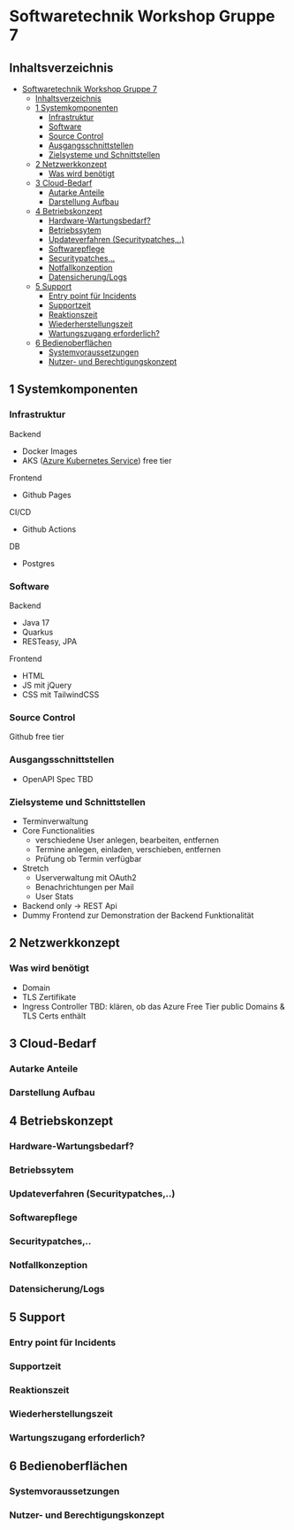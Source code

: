 # Softwaretechnik Workshop Gruppe 7
## Inhaltsverzeichnis
- [Softwaretechnik Workshop Gruppe 7](#softwaretechnik-workshop-gruppe-7)
  - [Inhaltsverzeichnis](#inhaltsverzeichnis)
  - [1 Systemkomponenten](#1-systemkomponenten)
    - [Infrastruktur](#infrastruktur)
    - [Software](#software)
    - [Source Control](#source-control)
    - [Ausgangsschnittstellen](#ausgangsschnittstellen)
    - [Zielsysteme und Schnittstellen](#zielsysteme-und-schnittstellen)
  - [2 Netzwerkkonzept](#2-netzwerkkonzept)
    - [Was wird benötigt](#was-wird-benötigt)
  - [3 Cloud-Bedarf](#3-cloud-bedarf)
    - [Autarke Anteile](#autarke-anteile)
    - [Darstellung Aufbau](#darstellung-aufbau)
  - [4 Betriebskonzept](#4-betriebskonzept)
    - [Hardware-Wartungsbedarf?](#hardware-wartungsbedarf)
    - [Betriebssytem](#betriebssytem)
    - [Updateverfahren (Securitypatches,..)](#updateverfahren-securitypatches)
    - [Softwarepflege](#softwarepflege)
    - [Securitypatches,..](#securitypatches)
    - [Notfallkonzeption](#notfallkonzeption)
    - [Datensicherung/Logs](#datensicherunglogs)
  - [5 Support](#5-support)
    - [Entry point für Incidents](#entry-point-für-incidents)
    - [Supportzeit](#supportzeit)
    - [Reaktionszeit](#reaktionszeit)
    - [Wiederherstellungszeit](#wiederherstellungszeit)
    - [Wartungszugang erforderlich?](#wartungszugang-erforderlich)
  - [6 Bedienoberflächen](#6-bedienoberflächen)
    - [Systemvoraussetzungen](#systemvoraussetzungen)
    - [Nutzer- und Berechtigungskonzept](#nutzer--und-berechtigungskonzept)
## 1 Systemkomponenten
### Infrastruktur
Backend
- Docker Images
- AKS ([Azure Kubernetes Service](https://azure.microsoft.com/de-de/products/kubernetes-service/docker/)) free tier
  
Frontend
- Github Pages

CI/CD
- Github Actions
  
DB
- Postgres

### Software
Backend
- Java 17
- Quarkus
- RESTeasy, JPA

Frontend
- HTML
- JS mit jQuery
- CSS mit TailwindCSS


### Source Control
Github free tier 


### Ausgangsschnittstellen
- OpenAPI Spec TBD 


### Zielsysteme und Schnittstellen
- Terminverwaltung
- Core Functionalities
  - verschiedene User anlegen, bearbeiten, entfernen
  - Termine anlegen, einladen, verschieben, entfernen
  - Prüfung ob Termin verfügbar
- Stretch
  - Userverwaltung mit OAuth2 
  - Benachrichtungen per Mail
  - User Stats
- Backend only -> REST Api 
- Dummy Frontend zur Demonstration der Backend Funktionalität

## 2 Netzwerkkonzept 
### Was wird benötigt
- Domain
- TLS Zertifikate 
- Ingress Controller
TBD: klären, ob das Azure Free Tier public Domains & TLS Certs enthält

## 3 Cloud-Bedarf
### Autarke Anteile
### Darstellung Aufbau
## 4 Betriebskonzept
### Hardware-Wartungsbedarf?
### Betriebssytem
### Updateverfahren (Securitypatches,..)
### Softwarepflege 
### Securitypatches,..
### Notfallkonzeption
### Datensicherung/Logs
## 5 Support
### Entry point für Incidents
### Supportzeit
### Reaktionszeit
### Wiederherstellungszeit
### Wartungszugang erforderlich?
## 6 Bedienoberflächen
### Systemvoraussetzungen
### Nutzer- und Berechtigungskonzept

